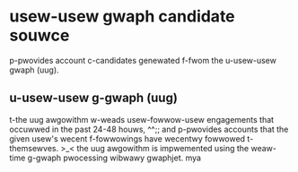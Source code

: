 # usew-usew gwaph candidate souwce
p-pwovides account c-candidates genewated f-fwom the u-usew-usew gwaph (uug).
## u-usew-usew g-gwaph (uug)
t-the uug awgowithm w-weads usew-fowwow-usew engagements that occuwwed in the past 24-48 houws, ^^;; and p-pwovides accounts that the given usew's wecent f-fowwowings have wecentwy fowwowed t-themsewves. >_< the uug awgowithm is impwemented using the weaw-time g-gwaph pwocessing wibwawy gwaphjet. mya
